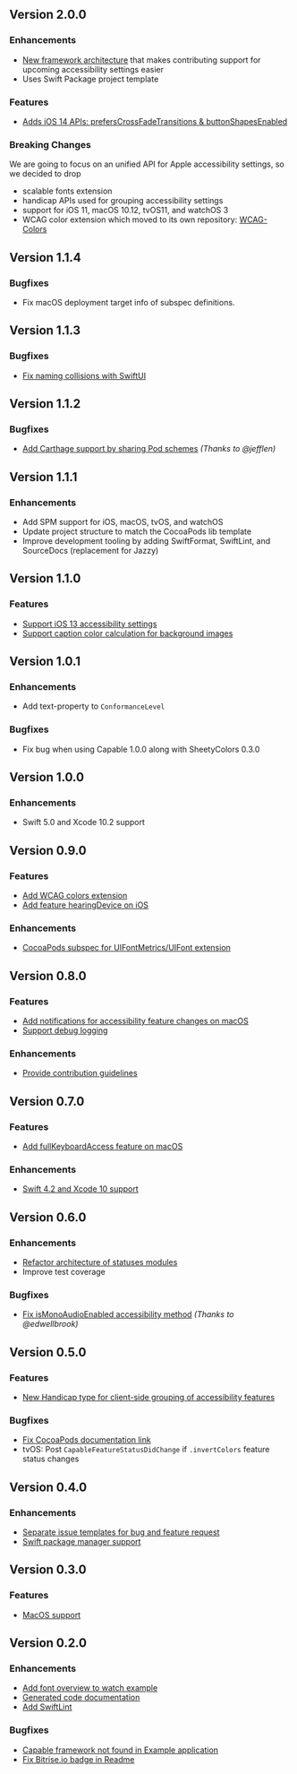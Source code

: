 ## Version 2.0.0

### Enhancements
* [New framework architecture](https://github.com/chrs1885/Capable/issues/53) that makes contributing support for upcoming accessibility settings easier
* Uses Swift Package project template

### Features
* [Adds iOS 14 APIs: prefersCrossFadeTransitions & buttonShapesEnabled](https://github.com/chrs1885/Capable/issues/60)

### Breaking Changes

We are going to focus on an unified API for Apple accessibility settings, so we decided to drop

* scalable fonts extension
* handicap APIs used for grouping accessibility settings
* support for iOS 11, macOS 10.12, tvOS11, and watchOS 3
* WCAG color extension which moved to its own repository: [WCAG-Colors](https://github.com/chrs1885/WCAG-Colors)

## Version 1.1.4

### Bugfixes
* Fix macOS deployment target info of subspec definitions.

## Version 1.1.3

### Bugfixes
* [Fix naming collisions with SwiftUI](https://github.com/chrs1885/Capable/pull/51)

## Version 1.1.2

### Bugfixes
* [Add Carthage support by sharing Pod schemes](https://github.com/chrs1885/Capable/pull/49) *(Thanks to @jefflen)*

## Version 1.1.1

### Enhancements
* Add SPM support for iOS, macOS, tvOS, and watchOS
* Update project structure to match the CocoaPods lib template
* Improve development tooling by adding SwiftFormat, SwiftLint, and SourceDocs (replacement for Jazzy)

## Version 1.1.0

### Features
* [Support iOS 13 accessibility settings](https://github.com/chrs1885/Capable/issues/43)
* [Support caption color calculation for background images](https://github.com/chrs1885/Capable/issues/45)

## Version 1.0.1

### Enhancements
* Add text-property to `ConformanceLevel`

### Bugfixes
* Fix bug when using Capable 1.0.0 along with SheetyColors 0.3.0

## Version 1.0.0

### Enhancements
* Swift 5.0 and Xcode 10.2 support

## Version 0.9.0

### Features
* [Add WCAG colors extension](https://github.com/chrs1885/Capable/issues/39)
* [Add feature hearingDevice on iOS](https://github.com/chrs1885/Capable/issues/38)

### Enhancements
* [CocoaPods subspec for UIFontMetrics/UIFont extension](https://github.com/chrs1885/Capable/issues/35)

## Version 0.8.0

### Features
* [Add notifications for accessibility feature changes on macOS](https://github.com/chrs1885/Capable/issues/31)
* [Support debug logging](https://github.com/chrs1885/Capable/issues/29)

### Enhancements
* [Provide contribution guidelines](https://github.com/chrs1885/Capable/issues/30)

## Version 0.7.0

### Features
* [Add fullKeyboardAccess feature on macOS](https://github.com/chrs1885/Capable/issues/26)

### Enhancements
* [Swift 4.2 and Xcode 10 support](https://github.com/chrs1885/Capable/pull/28)

## Version 0.6.0

### Enhancements
* [Refactor architecture of statuses modules](https://github.com/chrs1885/Capable/pull/25)
* Improve test coverage

### Bugfixes
* [Fix isMonoAudioEnabled accessibility method](https://github.com/chrs1885/Capable/pull/24) *(Thanks to @edwellbrook)*

## Version 0.5.0

### Features
* [New Handicap type for client-side grouping of accessibility features](https://github.com/chrs1885/Capable/issues/21)

### Bugfixes
* [Fix CocoaPods documentation link](https://github.com/chrs1885/Capable/issues/22)
* tvOS: Post `CapableFeatureStatusDidChange` if `.invertColors` feature status changes

## Version 0.4.0

### Enhancements
* [Separate issue templates for bug and feature request](https://github.com/chrs1885/Capable/issues/18)
* [Swift package manager support](https://github.com/chrs1885/Capable/issues/12)

## Version 0.3.0

### Features
* [MacOS support](https://github.com/chrs1885/Capable/issues/1)

## Version 0.2.0

### Enhancements
* [Add font overview to watch example](https://github.com/chrs1885/Capable/issues/7)
* [Generated code documentation](https://github.com/chrs1885/Capable/issues/10)
* [Add SwiftLint](https://github.com/chrs1885/Capable/issues/8)

### Bugfixes
* [Capable framework not found in Example application](https://github.com/chrs1885/Capable/issues/4)
* [Fix Bitrise.io badge in Readme](https://github.com/chrs1885/Capable/issues/5)